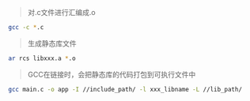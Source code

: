 > 对.c文件进行汇编成.o
```bash
gcc -c *.c
```
>
> 生成静态库文件
```bash
ar rcs libxxx.a *.o
```
>
> GCC在链接时，会把静态库的代码打包到可执行文件中  
```bash
gcc main.c -o app -I //include_path/ -l xxx_libname -L //lib_path/
```